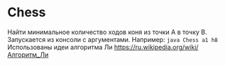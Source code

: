 # Chess
Найти минимальное количество ходов коня из точки A в точку B.
Запускается из консоли с аргументами. 
Например: 
```java Chess a1 h8```
Использованы идеи алгоритма Ли https://ru.wikipedia.org/wiki/Алгоритм_Ли
